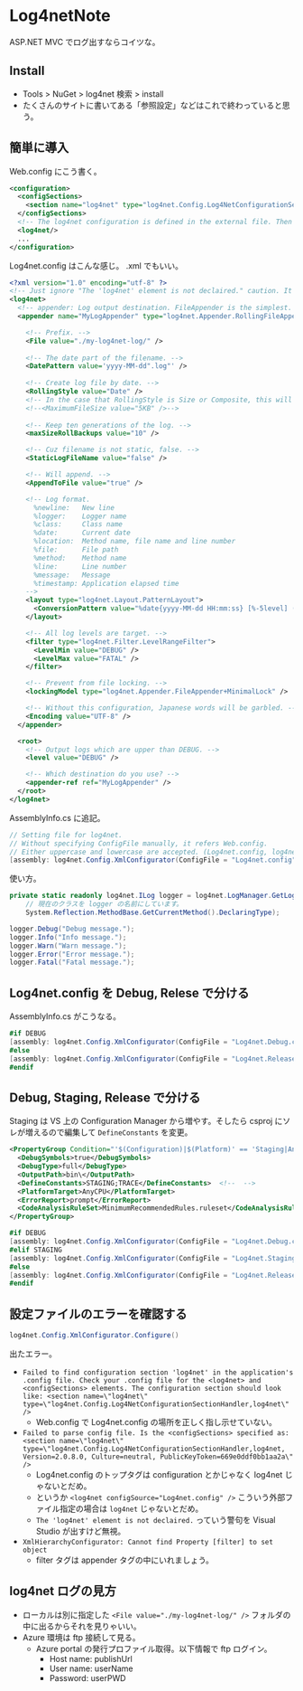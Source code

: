 Log4netNote
===

ASP.NET MVC でログ出すならコイツな。

## Install

- Tools > NuGet > log4net 検索 > install
- たくさんのサイトに書いてある「参照設定」などはこれで終わっていると思う。

## 簡単に導入

Web.config にこう書く。

```xml
<configuration>
  <configSections>
    <section name="log4net" type="log4net.Config.Log4NetConfigurationSectionHandler,log4net"/>
  </configSections>
  <!-- The log4net configuration is defined in the external file. Then the top tag of log4net.config must be '<log4net>'. -->
  <log4net/>
  ...
</configuration>
```

Log4net.config はこんな感じ。 .xml でもいい。

```xml
<?xml version="1.0" encoding="utf-8" ?>
<!-- Just ignore "The 'log4net' element is not declaired." caution. It's meaningless. -->
<log4net>
  <!-- appender: Log output destination. FileAppender is the simplest. -->
  <appender name="MyLogAppender" type="log4net.Appender.RollingFileAppender">

    <!-- Prefix. -->
    <File value="./my-log4net-log/" />
      
    <!-- The date part of the filename. -->
    <DatePattern value='yyyy-MM-dd".log"' />
      
    <!-- Create log file by date. -->
    <RollingStyle value="Date" />
    <!-- In the case that RollingStyle is Size or Composite, this will work. -->
    <!--<MaximumFileSize value="5KB" />-->
      
    <!-- Keep ten generations of the log. -->
    <maxSizeRollBackups value="10" />

    <!-- Cuz filename is not static, false. -->
    <StaticLogFileName value="false" />

    <!-- Will append. -->
    <AppendToFile value="true" />

    <!-- Log format.
      %newline:   New line
      %logger:    Logger name
      %class:     Class name
      %date:      Current date
      %location:  Method name, file name and line number
      %file:      File path
      %method:    Method name
      %line:      Line number
      %message:   Message
      %timestamp: Application elapsed time
    -->
    <layout type="log4net.Layout.PatternLayout">
      <ConversionPattern value="%date{yyyy-MM-dd HH:mm:ss} [%-5level] (method:%method) - %message%newline" />
    </layout>

    <!-- All log levels are target. -->
    <filter type="log4net.Filter.LevelRangeFilter">
      <LevelMin value="DEBUG" />
      <LevelMax value="FATAL" />
    </filter>

    <!-- Prevent from file locking. -->
    <lockingModel type="log4net.Appender.FileAppender+MinimalLock" />

    <!-- Without this configuration, Japanese words will be garbled. -->
    <Encoding value="UTF-8" />
  </appender>

  <root>
    <!-- Output logs which are upper than DEBUG. -->
    <level value="DEBUG" />

    <!-- Which destination do you use? -->
    <appender-ref ref="MyLogAppender" />
  </root>
</log4net>
```

AssemblyInfo.cs に追記。

```csharp
// Setting file for log4net.
// Without specifying ConfigFile manually, it refers Web.config.
// Either uppercase and lowercase are accepted. (Log4net.config, log4net.config)
[assembly: log4net.Config.XmlConfigurator(ConfigFile = "Log4net.config", Watch = true)]
```

使い方。

```csharp
private static readonly log4net.ILog logger = log4net.LogManager.GetLogger(
    // 現在のクラスを logger の名前にしています。
    System.Reflection.MethodBase.GetCurrentMethod().DeclaringType);
```

```csharp
logger.Debug("Debug message.");
logger.Info("Info message.");
logger.Warn("Warn message.");
logger.Error("Error message.");
logger.Fatal("Fatal message.");
```

## Log4net.config を Debug, Relese で分ける

AssemblyInfo.cs がこうなる。

```csharp
#if DEBUG
[assembly: log4net.Config.XmlConfigurator(ConfigFile = "Log4net.Debug.config", Watch = true)]
#else
[assembly: log4net.Config.XmlConfigurator(ConfigFile = "Log4net.Release.config", Watch = true)]
#endif
```

## Debug, Staging, Release で分ける

Staging は VS 上の Configuration Manager から増やす。そしたら csproj にソレが増えるので編集して `DefineConstants` を変更。

```xml
<PropertyGroup Condition="'$(Configuration)|$(Platform)' == 'Staging|AnyCPU'">
  <DebugSymbols>true</DebugSymbols>
  <DebugType>full</DebugType>
  <OutputPath>bin\</OutputPath>
  <DefineConstants>STAGING;TRACE</DefineConstants>  <!--  -->
  <PlatformTarget>AnyCPU</PlatformTarget>
  <ErrorReport>prompt</ErrorReport>
  <CodeAnalysisRuleSet>MinimumRecommendedRules.ruleset</CodeAnalysisRuleSet>
</PropertyGroup>
```

```csharp
#if DEBUG
[assembly: log4net.Config.XmlConfigurator(ConfigFile = "Log4net.Debug.config", Watch = true)]
#elif STAGING
[assembly: log4net.Config.XmlConfigurator(ConfigFile = "Log4net.Staging.config", Watch = true)]
#else
[assembly: log4net.Config.XmlConfigurator(ConfigFile = "Log4net.Release.config", Watch = true)]
#endif
```

## 設定ファイルのエラーを確認する

```csharp
log4net.Config.XmlConfigurator.Configure()
```

出たエラー。

- `Failed to find configuration section 'log4net' in the application's .config file. Check your .config file for the <log4net> and <configSections> elements. The configuration section should look like: <section name=\"log4net\" type=\"log4net.Config.Log4NetConfigurationSectionHandler,log4net\" />`
    - Web.config で Log4net.config の場所を正しく指し示せていない。
- `Failed to parse config file. Is the <configSections> specified as: <section name=\"log4net\" type=\"log4net.Config.Log4NetConfigurationSectionHandler,log4net, Version=2.0.8.0, Culture=neutral, PublicKeyToken=669e0ddf0bb1aa2a\" />`
    - Log4net.config のトップタグは configuration とかじゃなく log4net じゃないとだめ。
    - というか `<log4net configSource="Log4net.config" />` こういう外部ファイル指定の場合は `log4net` じゃないとだめ。
    - `The 'log4net' element is not declaired.` っていう警句を Visual Studio が出すけど無視。
- `XmlHierarchyConfigurator: Cannot find Property [filter] to set object`
    - filter タグは appender タグの中にいれましょう。

## log4net ログの見方

- ローカルは別に指定した `<File value="./my-log4net-log/" />` フォルダの中に出るからそれを見りゃいい。
- Azure 環境は ftp 接続して見る。
    - Azure portal の発行プロファイル取得。以下情報で ftp ログイン。
        - Host name: publishUrl
        - User name: userName
        - Password: userPWD
